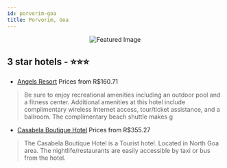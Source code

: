 ```yaml
---
id: porvorim-goa
title: Porvorim, Goa
---
```


<center><img src="https://i.travelapi.com/hotels/3000000/2600000/2600000/2599922/728f8e63_b.jpg" alt="Featured Image" /></center>


##  3 star hotels - ⭐️⭐️⭐️

-    [Angels Resort](https://us.hurb.com/hotels/porvorim/angels-resort-JNP-JP680433?cmp=18055) Prices from R$160.71
   > Be sure to enjoy recreational amenities including an outdoor pool and a fitness center. Additional amenities at this hotel include complimentary wireless Internet access, tour/ticket assistance, and a ballroom. The complimentary beach shuttle makes g
-    [Casabela Boutique Hotel](https://us.hurb.com/hotels/porvorim/casabela-boutique-hotel-JNP-JP479317?cmp=18055) Prices from R$355.27
   > The Casabela Boutique Hotel is a Tourist hotel. Located in North Goa area. The nightlife/restaurants are easily accessible by taxi or bus from the hotel.
